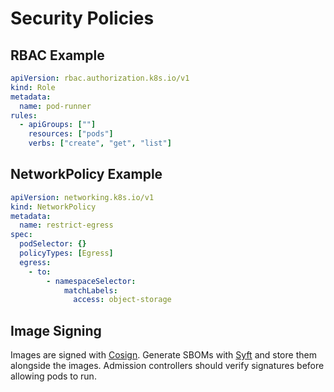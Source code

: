 # Security Policies

## RBAC Example

```yaml
apiVersion: rbac.authorization.k8s.io/v1
kind: Role
metadata:
  name: pod-runner
rules:
  - apiGroups: [""]
    resources: ["pods"]
    verbs: ["create", "get", "list"]
```

## NetworkPolicy Example

```yaml
apiVersion: networking.k8s.io/v1
kind: NetworkPolicy
metadata:
  name: restrict-egress
spec:
  podSelector: {}
  policyTypes: [Egress]
  egress:
    - to:
        - namespaceSelector:
            matchLabels:
              access: object-storage
```

## Image Signing

Images are signed with [Cosign](https://github.com/sigstore/cosign).  Generate
SBOMs with [Syft](https://github.com/anchore/syft) and store them alongside the
images.  Admission controllers should verify signatures before allowing pods to
run.
